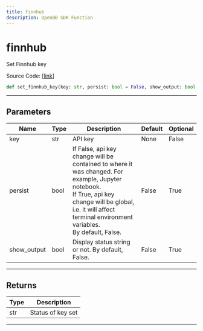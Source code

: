 ```yaml
---
title: finnhub
description: OpenBB SDK Function
---
```


# finnhub

Set Finnhub key

Source Code: [[link](https://github.com/OpenBB-finance/OpenBBTerminal/tree/main/openbb_terminal/keys_model.py#L755)]

```python
def set_finnhub_key(key: str, persist: bool = False, show_output: bool = False) -> str
```
---
## Parameters

| Name | Type | Description | Default | Optional |
| ---- | ---- | ----------- | ------- | -------- |
| key | str | API key | None | False |
| persist | bool | If False, api key change will be contained to where it was changed. For example, Jupyter notebook.<br/>If True, api key change will be global, i.e. it will affect terminal environment variables.<br/>By default, False. | False | True |
| show_output | bool | Display status string or not. By default, False. | False | True |

---
## Returns

| Type | Description |
| ---- | ----------- |
| str | Status of key set |

---
